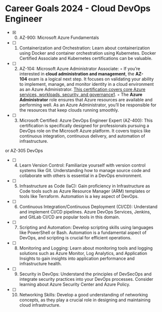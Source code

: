 # Career Goals 2024 - Cloud DevOps Engineer

- [x] 0. AZ-900: Microsoft Azure Fundamentals

- [ ] 1. Containerization and Orchestration: Learn about containerization using Docker and container orchestration using Kubernetes. Docker Certified Associate and Kubernetes certifications can be valuable.

- [ ] 2. AZ-104: Microsoft Azure Administrator Associate:
    ◦ If you’re interested in **cloud administration and management**, the **AZ-104** exam is a logical next step. It focuses on validating your ability to implement, manage, and monitor identity in a cloud environment as an Azure Administrator. [This certification covers core Azure services, workloads, security, and governance1](https://www.testpreptraining.com/blog/what-is-the-next-exam-after-az-900-az-104-or-az-204/).
    ◦ The **Azure Administrator** role ensures that Azure resources are available and performing well. As an Azure Administrator, you’ll be responsible for the resources that keep clouds running smoothly.

- [ ] 3. Microsoft Certified: Azure DevOps Engineer Expert (AZ-400): This certification is specifically designed for professionals pursuing a DevOps role on the Microsoft Azure platform. It covers topics like continuous integration, continuous delivery, and automation of infrastructure.

or AZ-305 DevOps

- [ ] 4. Learn Version Control: Familiarize yourself with version control systems like Git. Understanding how to manage source code and collaborate with others is essential in a DevOps environment.

- [ ] 5. Infrastructure as Code (IaC): Gain proficiency in Infrastructure as Code tools such as Azure Resource Manager (ARM) templates or tools like Terraform. Automation is a key aspect of DevOps.

- [ ] 6. Continuous Integration/Continuous Deployment (CI/CD): Understand and implement CI/CD pipelines. Azure DevOps Services, Jenkins, and GitLab CI/CD are popular tools in this domain.

- [ ] 7. Scripting and Automation: Develop scripting skills using languages like PowerShell or Bash. Automation is a fundamental aspect of DevOps, and scripting is crucial for efficient operations.

- [ ] 8. Monitoring and Logging: Learn about monitoring tools and logging solutions such as Azure Monitor, Log Analytics, and Application Insights to gain insights into application performance and infrastructure health.

- [ ] 9. Security in DevOps: Understand the principles of DevSecOps and integrate security practices into your DevOps processes. Consider learning about Azure Security Center and Azure Policy.

- [ ] 10. Networking Skills: Develop a good understanding of networking concepts, as they play a crucial role in designing and maintaining cloud infrastructure.
